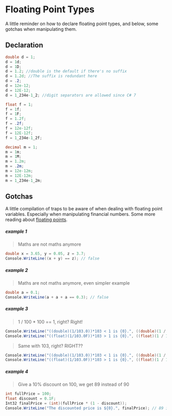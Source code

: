 # Floating Point Types

A little reminder on how to declare floating point types, and below, some gotchas when manipulating them.

## Declaration

```c#
double d = 1;
d = 1d;
d = 1D;
d = 1.2; //double is the default if there's no suffix
d = 1.2d; //The suffix is redundant here
d = .2;
d = 12e-12;
d = 12E-12;
d = 1_234e-1_2; //digit separators are allowed since C# 7

float f = 1;
f = 1f;
f = 1F;
f = 1.2f;
f = .2f;
f = 12e-12f;
f = 12E-12f;
f = 1_234e-1_2f;

decimal m = 1;
m = 1m;
m = 1M;
m = 1.2m;
m = .2m;
m = 12e-12m;
m = 12E-12m;
m = 1_234e-1_2m;
```

## Gotchas

A little compilation of traps to be aware of when dealing with floating point variables. Especially when manipulating financial numbers.
Some more reading about [floating points](https://www.extremeoptimization.com/resources/Articles/FPDotNetConceptsAndFormats.aspx).

##### example 1
> Maths are not maths anymore
```c#
double x = 3.65, y = 0.05, z = 3.7;
Console.WriteLine((x + y) == z); // false
```

##### example 2
> Maths are not maths anymore, even simpler example
```c#
double a = 0.1;
Console.WriteLine(a + a + a == 0.3); // false
```

##### example 3
> 1 / 100 * 100 == 1, right? Right!
  ```c#
Console.WriteLine("((double)(1/103.0))*103 < 1 is {0}.", ((double)(1 / 103.0)) * 103 < 1); // false
Console.WriteLine("((float)(1/103.0F))*103 > 1 is {0}.", ((float)(1 / 103.0F)) * 103 > 1); // false
```
> Same with 103, right? RIGHT??
  ```c#
Console.WriteLine("((double)(1/103.0))*103 < 1 is {0}.", ((double)(1 / 103.0)) * 103 < 1); // true
Console.WriteLine("((float)(1/103.0F))*103 > 1 is {0}.", ((float)(1 / 103.0F)) * 103 > 1); // false
```

##### example 4
> Give a 10% discount on 100, we get 89 instead of 90
  ```c#
int fullPrice = 100;
float discount = 0.1F;
Int32 finalPrice = (int)(fullPrice * (1 - discount));
Console.WriteLine("The discounted price is ${0}.", finalPrice); // 89 instead of 90
```